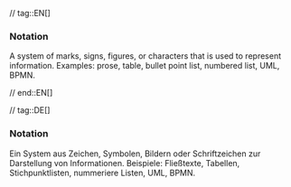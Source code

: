 // tag::EN[]
### Notation

A system of marks, signs, figures, or characters that is used to represent information. Examples: prose, table, bullet point list, numbered list, UML, BPMN.


// end::EN[]

// tag::DE[]
### Notation

Ein System aus Zeichen, Symbolen, Bildern oder Schriftzeichen zur
Darstellung von Informationen. Beispiele: Fließtexte, Tabellen,
Stichpunktlisten, nummeriere Listen, UML, BPMN.

